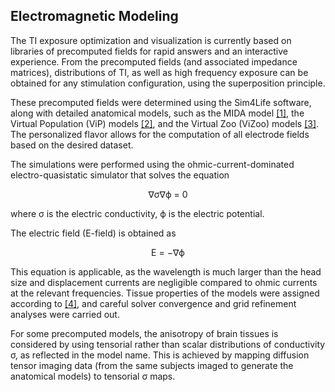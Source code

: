 ## Electromagnetic Modeling

The TI exposure optimization and visualization is currently based on libraries of precomputed fields for rapid answers and an interactive experience. From the precomputed fields (and associated impedance matrices), distributions of TI, as well as high frequency exposure can be obtained for any stimulation configuration, using the superposition principle.

These precomputed fields were determined using the Sim4Life software, along with detailed anatomical models, such as the MIDA model [[1]](/docs/background/references.md), the Virtual Population (ViP) models [[2]](/docs/background/references.md), and the Virtual Zoo (ViZoo) models [[3]](/docs/background/references.md). The personalized flavor allows for the computation of all electrode fields based on the desired dataset.

The simulations were performed using the ohmic-current-dominated electro-quasistatic simulator that solves the equation 

<p align="center">
∇σ∇ϕ = 0
</p>
where σ is the electric conductivity, ϕ is the electric potential.

The electric field (E-field) is obtained as 

<p align="center">
E = −∇ϕ
</p>

This equation is applicable, as the wavelength is much larger than the head size and displacement currents are negligible compared to ohmic currents at the relevant frequencies. Tissue properties of the models were assigned according to [[4]](/docs/background/references.md), and careful solver convergence and grid refinement analyses were carried out. 

For some precomputed models, the anisotropy of brain tissues is considered by using tensorial rather than scalar distributions of conductivity σ, as reflected in the model name. This is achieved by mapping diffusion tensor imaging data (from the same subjects imaged to generate the anatomical models) to tensorial σ maps.
